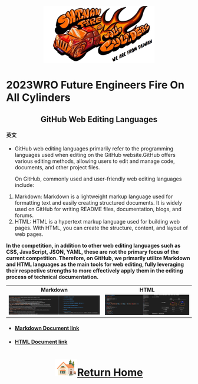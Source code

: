<div align="center"><img src="../../other/img/logo.png" width=300></div>

2023WRO Future Engineers Fire On All Cylinders  
====
## <div align="center">GitHub Web Editing Languages</div> 
#### 英文
- GitHub web editing languages primarily refer to the programming languages used when editing on the GitHub website.GitHub offers various editing methods, allowing users to edit and manage code, documents, and other project files.  

   On GitHub, commonly used and user-friendly web editing languages include:

 1. Markdown: Markdown is a lightweight markup language used for formatting text and easily creating structured documents. It is widely used on GitHub for writing README files, documentation, blogs, and forums.
 2. HTML: HTML is a hypertext markup language used for building web pages. With HTML, you can create the structure, content, and layout of web pages.  
  
__In the competition, in addition to other web editing languages such as CSS, JavaScript, JSON, YAML, these are not the primary focus of the current competition. Therefore, on GitHub, we primarily utilize Markdown and HTML languages as the main tools for web editing, fully leveraging their respective strengths to more effectively apply them in the editing process of technical documentation.__


<div align="center">
<table>
<tr align="center" >
<th>Markdown</th>
<th>HTML</th>
</tr>
<tr align="center">
<td><img src="./img/Markdown.png" width = "500" alt="Markdown"/> </td>
<td><img src="./img/HTML.png" width = "500" alt=">HTML"/> </td>
</tr>
</table>
</div>

- #### [Markdown Document link](https://markdown.tw/#link)
- #### [HTML Document link](https://www.w3schools.com/html/)
# <div align="center">![HOME](../../other/img/Home.png)[Return Home](../../)</div>  

